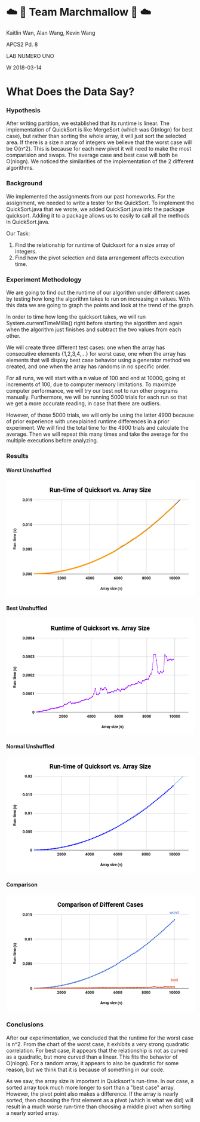 # :cloud: :icecream: Team Marchmallow :icecream: :cloud: 

Kaitlin Wan, Alan Wang, Kevin Wang

APCS2 Pd. 8

LAB NUMERO UNO 

W 2018-03-14


# What Does the Data Say?

### Hypothesis
After writing partition, we established that its runtime is linear. The implementation of QuickSort is like MergeSort (which was O(nlogn) for best case), but rather than sorting the whole array, it will just sort the selected area. If there is a size n array of integers we believe that the worst case will be O(n^2). This is because for each new pivot it will need to make the most comparision and swaps. The average case and best case will both be O(nlogn). We noticed the similarities of the implementation of the 2 different algorithms.

### Background 
We implemented the assignments from our past homeworks. For the assignment, we needed to write a tester for the QuickSort. To implement the QuickSort.java that we wrote, we added QuickSort.java into the package quicksort. Adding it to a package allows us to easily to call all the methods in QuickSort.java.

Our Task:
1. Find the relationship for runtime of Quicksort for a n size array of integers. 
2. Find how the pivot selection and data arrangement affects execution time.

### Experiment Methodology
We are going to find out the runtime of our algorithm under different cases by testing how long the algorithm takes to run on increasing n values. With this data we are going to graph the points and look at the trend of the graph.

In order to time how long the quicksort takes, we will run System.currentTimeMillis() right before starting the algorithm and again when the algorithm just finishes and subtract the two values from each other.

We will create three different test cases: one when the array has consecutive elements {1,2,3,4,...} for worst case, one when the array has elements that will display best case behavior using a generator method we created, and one when the array has randoms in no specific order.

For all runs, we will start with a n value of 100 and end at 10000, going at increments of 100, due to computer memory limitations. To maximize computer performance, we will try our best not to run other programs manually. Furthermore, we will be running 5000 trials for each run so that we get a more accurate reading, in case that there are outliers.

However, of those 5000 trials, we will only be using the latter 4900 because of prior experience with unexplained runtime differences in a prior experiment. We will find the total time for the 4900 trials and calculate the average. Then we will repeat this many times and take the average for the multiple executions before analyzing.

### Results
#### Worst Unshuffled
![Chart](https://github.com/KaitlinWan/Marchmallow/blob/master/worst_unshuf.png)

#### Best Unshuffled
![Chart](https://github.com/KaitlinWan/Marchmallow/blob/master/best_unshuf.png)

#### Normal Unshuffled
![Chart](https://github.com/KaitlinWan/Marchmallow/blob/master/norm_unshuf.png)

#### Comparison
![Chart](https://github.com/KaitlinWan/Marchmallow/blob/master/compare.png)

### Conclusions
After our experimentation, we concluded that the runtime for the worst case is n^2. From the chart of the worst case, it exhibits a very strong quadratic correlation. For best case, it appears that the relationship is not as curved as a quadratic, but more curved than a linear. This fits the behavior of O(nlogn). For a random array, it appears to also be quadratic for some reason, but we think that it is because of something in our code.

As we saw, the array size is important in Quicksort's run-time. In our case, a sorted array took much more longer to sort than a "best case" array. However, the pivot point also makes a difference. If the array is nearly sorted, then choosing the first element as a pivot (which is what we did) will result in a much worse run-time than choosing a middle pivot when sorting a nearly sorted array.
